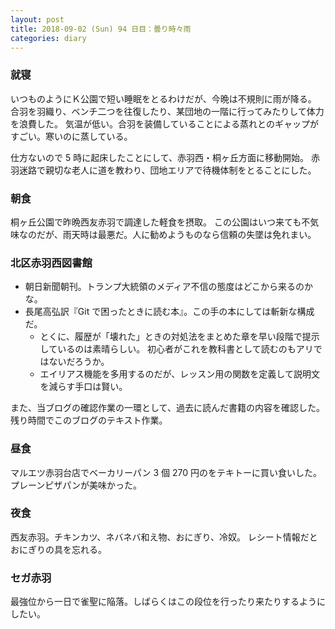 ```yaml
---
layout: post
title: 2018-09-02 (Sun) 94 日目：曇り時々雨
categories: diary
---
```


### 就寝

いつものようにＫ公園で短い睡眠をとるわけだが、今晩は不規則に雨が降る。
合羽を羽織り、ベンチ二つを往復したり、某団地の一階に行ってみたりして体力を浪費した。
気温が低い。合羽を装備していることによる蒸れとのギャップがすごい。寒いのに蒸している。

仕方ないので 5 時に起床したことにして、赤羽西・桐ヶ丘方面に移動開始。
赤羽迷路で親切な老人に道を教わり、団地エリアで待機体制をとることにした。

### 朝食

桐ヶ丘公園で昨晩西友赤羽で調達した軽食を摂取。
この公園はいつ来ても不気味なのだが、雨天時は最悪だ。人に勧めようものなら信頼の失墜は免れまい。

### 北区赤羽西図書館

* 朝日新聞朝刊。トランプ大統領のメディア不信の態度はどこから来るのかな。
* 長尾高弘訳『Git で困ったときに読む本』。この手の本にしては斬新な構成だ。
  * とくに、履歴が「壊れた」ときの対処法をまとめた章を早い段階で提示しているのは素晴らしい。
    初心者がこれを教科書として読むのもアリではないだろうか。
  * エイリアス機能を多用するのだが、レッスン用の関数を定義して説明文を減らす手口は賢い。

また、当ブログの確認作業の一環として、過去に読んだ書籍の内容を確認した。
残り時間でこのブログのテキスト作業。

### 昼食

マルエツ赤羽台店でベーカリーパン 3 個 270 円のをテキトーに買い食いした。プレーンピザパンが美味かった。

### 夜食

西友赤羽。チキンカツ、ネバネバ和え物、おにぎり、冷奴。
レシート情報だとおにぎりの具を忘れる。

### セガ赤羽

最強位から一日で雀聖に陥落。しばらくはこの段位を行ったり来たりするようにしたい。

